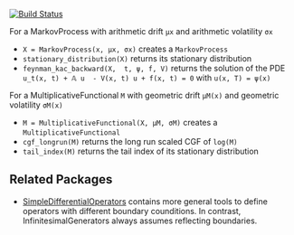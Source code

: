 [![Build Status](https://travis-ci.org/matthieugomez/InfinitesimalGenerators.jl.svg?branch=master)](https://travis-ci.org/matthieugomez/InfinitesimalGenerators.jl)


For a MarkovProcess with arithmetic drift `μx` and arithmetic volatility `σx`
- `X = MarkovProcess(x, μx, σx)` creates a `MarkovProcess`
- `stationary_distribution(X)` returns its stationary distribution
- `feynman_kac_backward(X,  t, ψ, f, V)` returns the solution of the PDE `u_t(x, t) + 𝔸 u  - V(x, t) u + f(x, t) = 0` with `u(x, T) = ψ(x)`

For a MultiplicativeFunctional `M` with geometric drift `μM(x)` and geometric volatility `σM(x)`
- `M = MultiplicativeFunctional(X, μM, σM)` creates a `MultiplicativeFunctional` 
- `cgf_longrun(M)` returns the long run scaled CGF of `log(M)` 
- `tail_index(M)` returns the tail index of its stationary distribution



## Related Packages
- [SimpleDifferentialOperators](https://github.com/QuantEcon/SimpleDifferentialOperators.jl) contains more general tools to define operators with different boundary counditions. In contrast, InfinitesimalGenerators always assumes reflecting boundaries.
